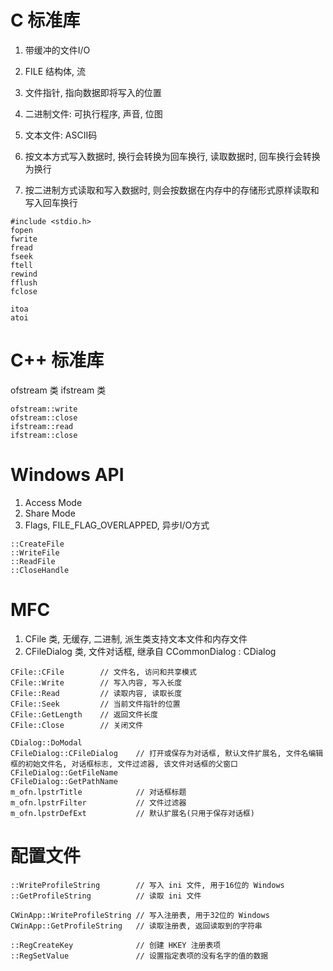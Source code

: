 # C 标准库

1. 带缓冲的文件I/O
2. FILE 结构体, 流
3. 文件指针, 指向数据即将写入的位置

1. 二进制文件: 可执行程序, 声音, 位图
2. 文本文件: ASCII码

1. 按文本方式写入数据时, 换行会转换为回车换行, 读取数据时, 回车换行会转换为换行
2. 按二进制方式读取和写入数据时, 则会按数据在内存中的存储形式原样读取和写入回车换行

```
#include <stdio.h>
fopen
fwrite
fread
fseek
ftell
rewind
fflush
fclose

itoa
atoi
```

# C++ 标准库

ofstream 类
ifstream 类

```
ofstream::write
ofstream::close
ifstream::read
ifstream::close
```

# Windows API

1. Access Mode
2. Share Mode
3. Flags, FILE_FLAG_OVERLAPPED, 异步I/O方式

```
::CreateFile
::WriteFile
::ReadFile
::CloseHandle
```

# MFC

1. CFile 类, 无缓存, 二进制, 派生类支持文本文件和内存文件
2. CFileDialog 类, 文件对话框, 继承自 CCommonDialog : CDialog

```
CFile::CFile		// 文件名, 访问和共享模式
CFile::Write		// 写入内容, 写入长度
CFile::Read			// 读取内容, 读取长度
CFile::Seek			// 当前文件指针的位置
CFile::GetLength	// 返回文件长度
CFile::Close		// 关闭文件

CDialog::DoModal
CFileDialog::CFileDialog	// 打开或保存为对话框, 默认文件扩展名, 文件名编辑框的初始文件名, 对话框标志, 文件过滤器, 该文件对话框的父窗口
CFileDialog::GetFileName
CFileDialog::GetPathName
m_ofn.lpstrTitle			// 对话框标题
m_ofn.lpstrFilter			// 文件过滤器
m_ofn.lpstrDefExt			// 默认扩展名(只用于保存对话框)
```

# 配置文件

```
::WriteProfileString		// 写入 ini 文件, 用于16位的 Windows
::GetProfileString			// 读取 ini 文件

CWinApp::WriteProfileString	// 写入注册表, 用于32位的 Windows
CWinApp::GetProfileString	// 读取注册表, 返回读取到的字符串

::RegCreateKey				// 创建 HKEY 注册表项
::RegSetValue				// 设置指定表项的没有名字的值的数据
```
